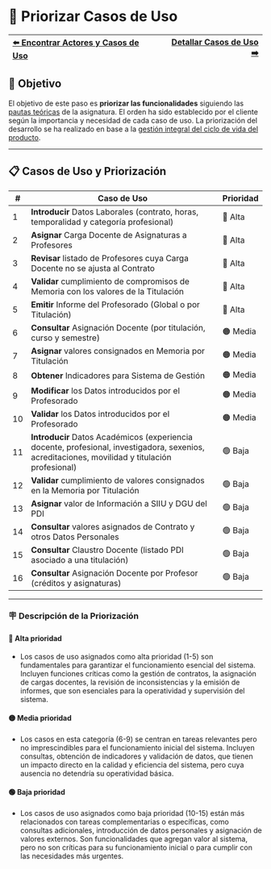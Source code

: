 # 📝 Priorizar Casos de Uso

| [⬅️ Encontrar Actores y Casos de Uso](ActoresCasosDeUso.md) | [Detallar Casos de Uso ➡️](DetallarCasosDeUso.md) |
|:--|--:|

## 🎯 **Objetivo**

El objetivo de este paso es **priorizar las funcionalidades** siguiendo las [pautas teóricas](https://github.com/mmasias/IdSw1/blob/main/temario/contenidos/CdU.PCdU.md#c%C3%B3mo) de la asignatura.
El orden ha sido establecido por el cliente según la importancia y necesidad de cada caso de uso. La priorización del desarrollo se ha realizado en base a la [gestión integral del ciclo de vida del producto](/documentos/glosario.md#gestión-integral-del-ciclo-de-vida-del-producto).

---

## 📋 **Casos de Uso y Priorización**


| **#** | **Caso de Uso**                                                                                                                              | **Prioridad** |  
|-------|----------------------------------------------------------------------------------------------------------------------------------------------|---------------|  
| 1 | **Introducir** Datos Laborales (contrato, horas, temporalidad y categoría profesional)                                                           |    🔴 Alta    |
| 2 | **Asignar** Carga Docente de Asignaturas a Profesores                                                                                            |    🔴 Alta    |
| 3 | **Revisar** listado de Profesores cuya Carga Docente no se ajusta al Contrato                                                                    |    🔴 Alta    |
| 4 | **Validar** cumplimiento de compromisos de Memoria con los valores de la Titulación                                                              |    🔴 Alta    |
| 5 | **Emitir** Informe del Profesorado (Global o por Titulación)                                                                                     |    🔴 Alta    |
| 6 | **Consultar** Asignación Docente (por titulación, curso y semestre)                                                                              |    🟠 Media   |
| 7 | **Asignar** valores consignados en Memoria por Titulación                                                                                        |    🟠 Media   |
| 8 | **Obtener** Indicadores para Sistema de Gestión                                                                                                  |    🟠 Media   |
| 9 | **Modificar** los Datos introducidos por el Profesorado                                                                                          |    🟠 Media   |
| 10 | **Validar** los Datos introducidos por el Profesorado                                                                                           |    🟠 Media   |
| 11 | **Introducir** Datos Académicos (experiencia docente, profesional, investigadora, sexenios, acreditaciones, movilidad y titulación profesional) |    🟢 Baja    |
| 12 | **Validar** cumplimiento de valores consignados en la Memoria por Titulación                                                                    |    🟢 Baja    |
| 13 | **Asignar** valor de Información a SIIU y DGU del PDI                                                                                           |    🟢 Baja    |
| 14 | **Consultar** valores asignados de Contrato y otros Datos Personales                                                                            |    🟢 Baja    |
| 15 | **Consultar** Claustro Docente (listado PDI asociado a una titulación)                                                                          |    🟢 Baja    |
| 16 | **Consultar** Asignación Docente por Profesor (créditos y asignaturas)                                                                          |    🟢 Baja    |

---

### 🪧 Descripción de la Priorización

#### 🔴 **Alta prioridad**
- Los casos de uso asignados como alta prioridad (1-5) son fundamentales para garantizar el funcionamiento esencial del sistema. Incluyen funciones críticas como la gestión de contratos, la asignación de cargas docentes, la revisión de inconsistencias y la emisión de informes, que son esenciales para la operatividad y supervisión del sistema.

#### 🟡 **Media prioridad**
- Los casos en esta categoría (6-9) se centran en tareas relevantes pero no imprescindibles para el funcionamiento inicial del sistema. Incluyen consultas, obtención de indicadores y validación de datos, que tienen un impacto directo en la calidad y eficiencia del sistema, pero cuya ausencia no detendría su operatividad básica.

#### 🟢 Baja prioridad
- Los casos de uso asignados como baja prioridad (10-15) están más relacionados con tareas complementarias o específicas, como consultas adicionales, introducción de datos personales y asignación de valores externos. Son funcionalidades que agregan valor al sistema, pero no son críticas para su funcionamiento inicial o para cumplir con las necesidades más urgentes.